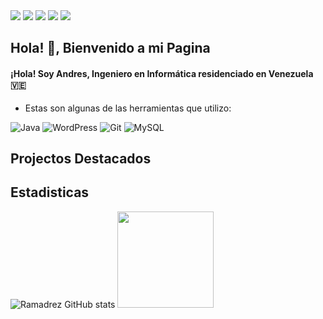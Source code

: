 <img src="https://i.imgur.com/uFfe6O9.png">
<a href="https://t.me/drez0" target="_blank"><img src="https://img.shields.io/badge/Telegram-%40drez0-0088cc"></a>
<a href="https://www.linkedin.com/in/aramirezengineer/" target="_blank"><img src="https://img.shields.io/badge/LinkedIn-Andres Ramirez-informational"></a>
<a href="mailto:aramirezengineer@gmail.com"><img src="https://img.shields.io/badge/Email-aramirezengineer%40gmail.com-red"></a>
<a href="mailto:ramacode@outlook.com" target="_blank"><img src="https://img.shields.io/badge/Outlook-ramacode%40outlook.com-blue"></a>



## Hola! 👋, Bienvenido a mi Pagina

#### ¡Hola! Soy Andres, Ingeniero en Informática residenciado en Venezuela 🇻🇪 <img src="https://cdn-icons-png.flaticon.com/512/197/197580.png" width="15"/><br>
 - Estas son algunas de las herramientas que utilizo:

![Java](https://img.shields.io/badge/java-%23ED8B00.svg?style=for-the-badge&logo=openjdk&logoColor=white)
![WordPress](https://img.shields.io/badge/WordPress-%23117AC9.svg?style=for-the-badge&logo=WordPress&logoColor=white)
![Git](https://img.shields.io/badge/git-%23F05033.svg?style=for-the-badge&logo=git&logoColor=white)
![MySQL](https://img.shields.io/badge/mysql-4479A1.svg?style=for-the-badge&logo=mysql&logoColor=white)




## Projectos Destacados

## Estadisticas

![Ramadrez GitHub stats](https://github-readme-stats.vercel.app/api?username=ramadrez&theme=dark&show_icons=true)
<img height="154em" src="https://github-readme-stats-eight-theta.vercel.app/api/top-langs/?username=ramadrez&layout=compact&langs_count=8&theme=dark"/>